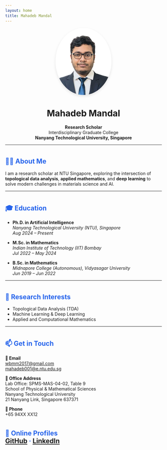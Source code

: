 ```yaml
---
layout: home
title: Mahadeb Mandal
---
```


<div align="center">
  <img src="assets/images/profile.png" alt="Profile Photo" width="180" style="border-radius: 50%; box-shadow: 0 4px 10px rgba(0,0,0,0.1);" />
  
  # Mahadeb Mandal

  **Research Scholar**  
  Interdisciplinary Graduate College  
  **Nanyang Technological University, Singapore**
</div>

---

## 👨‍💼 About Me
I am a research scholar at NTU Singapore, exploring the intersection of **topological data analysis**, **applied mathematics**, and **deep learning** to solve modern challenges in materials science and AI.

---

## 🎓 Education

- **Ph.D. in Artificial Intelligence**  
  *Nanyang Technological University (NTU), Singapore*  
  *Aug 2024 – Present*

- **M.Sc. in Mathematics**  
  *Indian Institute of Technology (IIT) Bombay*  
  *Jul 2022 – May 2024*

- **B.Sc. in Mathematics**  
  *Midnapore College (Autonomous), Vidyasagar University*  
  *Jun 2019 – Jun 2022*

---

## 🧠 Research Interests

- Topological Data Analysis (TDA)  
- Machine Learning & Deep Learning  
- Applied and Computational Mathematics

---

## 📫 Get in Touch

**📧 Email**  
[wbmm2017@gmail.com](mailto:wbmm2017@gmail.com)  
[mahadeb001@e.ntu.edu.sg](mailto:mahadeb001@e.ntu.edu.sg)

**📍 Office Address**  
Lab Office: SPMS-MAS-04-02, Table 9  
School of Physical & Mathematical Sciences  
Nanyang Technological University  
21 Nanyang Link, Singapore 637371

**📱 Phone**  
+65 94XX XX12

**🔗 Online Profiles**  
[GitHub](https://github.com/your-username) · [LinkedIn](https://linkedin.com/in/your-profile)
---

<style>
h2 {
  margin-top: 2.5rem;
  color: #2563eb;
}
</style>

